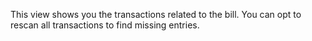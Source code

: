 This view shows you the transactions related to the bill. You can opt to rescan all transactions to find missing entries. 
